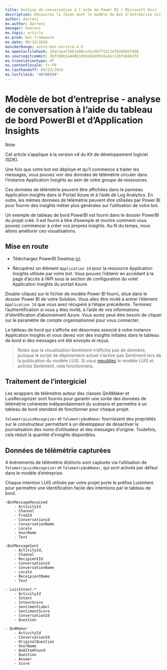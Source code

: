 ```yaml
---
title: Analyse de conversation à l’aide de Power BI | Microsoft Docs
description: Découvrez la façon dont le modèle de bot d’entreprise utilise Application Insights pour créer des insights via PowerBI
author: darrenj
ms.author: darrenj
manager: kamrani
ms.topic: article
ms.prod: bot-framework
ms.date: 09/18/2018
monikerRange: azure-bot-service-4.0
ms.openlocfilehash: 18dcaeaf2967a90ca3ecb8ff32c1ef6399d5f498
ms.sourcegitcommit: 3bf3dbb1a440b3d83e58499c6a2ac116fe04b2f6
ms.translationtype: HT
ms.contentlocale: fr-FR
ms.lasthandoff: 09/23/2018
ms.locfileid: "46708594"
---
```

# <a name="enterprise-bot-template---conversational-analytics-using-powerbi-dashboard-and-application-insights"></a>Modèle de bot d’entreprise - analyse de conversation à l’aide du tableau de bord PowerBI et d’Application Insights

> [!NOTE]
> Cet article s’applique à la version v4 du Kit de développement logiciel (SDK). 

Une fois que votre bot est déployé et qu’il commence à traiter les messages, vous pouvez voir des données de télémétrie circuler dans l’instance Application Insights au sein de votre groupe de ressources. 

Ces données de télémétrie peuvent être affichées dans le panneau Application Insights dans le Portail Azure et à l’aide de Log Analytics. En outre, les mêmes données de télémétrie peuvent être utilisées par Power BI pour fournir des insights métier plus générales sur l’utilisation de votre bot.

Un exemple de tableau de bord PowerBI est fourni dans le dossier PowerBI du projet créé. Il est fourni à titre d’exemple et montre comment vous pouvez commencer à créer vos propres insights. Au fil du temps, nous allons améliorer ces visualisations. 

## <a name="getting-started"></a>Mise en route

- Téléchargez PowerBI Desktop [ici](https://powerbi.microsoft.com/en-us/desktop/).
 
- Récupérez un élément ```Application Id``` pour la ressource Application Insights utilisée par votre bot. Vous pouvez l’obtenir en accédant à la page d’accès à l’API sous la section de configuration du volet Application Insights du portail Azure.

Double-cliquez sur le fichier de modèle Power BI fourni, situé dans le dossier Power BI de votre Solution. Vous allez être invité à entrer l’élément ```Application Id``` que vous avez récupéré à l’étape précédente. Terminez l’authentification si vous y êtes invité, à l’aide de vos informations d’identification d’abonnement Azure. Vous aurez peut-être besoin de cliquer sur le paramètre de compte organisationnel pour vous connecter.

Le tableau de bord qui s’affiche est désormais associé à votre instance Application Insights et vous devez voir des insights initiales dans le tableau de bord si des messages ont été envoyés et reçus.

>Notez que la visualisation Sentiment n’affiche pas de données, puisque le script de déploiement actuel n’active pas Sentiment lors de la publication du modèle LUIS. Si vous [republiez](https://docs.microsoft.com/en-us/azure/cognitive-services/luis/luis-how-to-publish-app) le modèle LUIS et activez Sentiment, cela fonctionnera.

## <a name="middleware-processing"></a>Traitement de l’intergiciel

Les wrappers de télémétrie autour des classes QnAMaker et LuisRecognizer sont fournis pour garantir une sortie des données de télémétrie cohérente indépendamment du scénario et permettre à un tableau de bord standard de fonctionner pour chaque projet.

```TelemetryLuisRecognizer``` et ```TelemetryQnAMaker``` fournissent des propriétés sur le constructeur permettant à un développeur de désactiver la journalisation des noms d’utilisateur et des messages d’origine. Toutefois, cela réduit la quantité d’insights disponibles.

## <a name="telemetry-captured"></a>Données de télémétrie capturées

4 événements de télémétrie distincts sont capturés via l’utilisation de ```TelemetryLuisRecognizer``` et ```TelemetryQnAMaker```, qui sont activés par défaut dans le modèle d’entreprise. 

Chaque intention LUIS utilisée par votre projet porte le préfixe LuisIntent. pour permettre une identification facile des intentions par le tableau de bord.

```
-BotMessageReceived
    - ActivityId
    - Channel
    - FromId
    - Conversationid
    - ConversationName
    - Locale
    - UserName
    - Text
```
  
```
-BotMessageSent
    - ActivityId,
    - Channel
    - RecipientId
    - Conversationid
    - ConversationName
    - Locale
    - ReceipientName
    - Text
```

```
- LuisIntent.*
    - ActivityId
    - Intent
    - IntentScore
    - SentimentLabel
    - SentimentScore
    - ConversationId
    - Question
```

```
- QnAMaker
    - ActivityId
    - ConversationId
    - OriginalQuestion
    - UserName
    - QnAItemFound
    - Question
    - Answer
    - Score
```